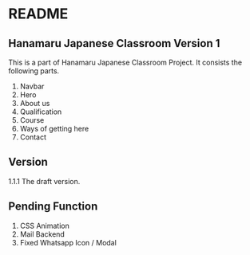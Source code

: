 # README
## Hanamaru Japanese Classroom Version 1
This is a part of Hanamaru Japanese Classroom Project.
It consists the following parts.
1. Navbar
2. Hero
3. About us
4. Qualification
5. Course
6. Ways of getting here
7. Contact
## Version
1.1.1 
  The draft version.
## Pending Function
1. CSS Animation
2. Mail Backend
3. Fixed Whatsapp Icon / Modal